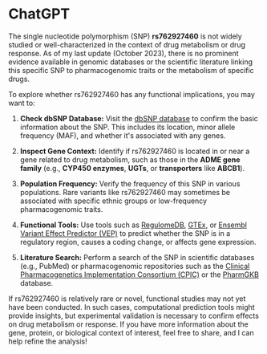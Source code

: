 # ChatGPT

The single nucleotide polymorphism (SNP) **rs762927460** is not widely studied or well-characterized in the context of drug metabolism or drug response. As of my last update (October 2023), there is no prominent evidence available in genomic databases or the scientific literature linking this specific SNP to pharmacogenomic traits or the metabolism of specific drugs.

To explore whether rs762927460 has any functional implications, you may want to:

1. **Check dbSNP Database:** Visit the [dbSNP database](https://www.ncbi.nlm.nih.gov/snp/) to confirm the basic information about the SNP. This includes its location, minor allele frequency (MAF), and whether it's associated with any genes.

2. **Inspect Gene Context:** Identify if rs762927460 is located in or near a gene related to drug metabolism, such as those in the **ADME gene family** (e.g., **CYP450 enzymes**, **UGTs**, or **transporters** like **ABCB1**). 

3. **Population Frequency:** Verify the frequency of this SNP in various populations. Rare variants like rs762927460 may sometimes be associated with specific ethnic groups or low-frequency pharmacogenomic traits.

4. **Functional Tools:** Use tools such as [RegulomeDB](https://regulomedb.org/), [GTEx](https://gtexportal.org/), or [Ensembl Variant Effect Predictor (VEP)](https://www.ensembl.org/info/docs/tools/vep/index.html) to predict whether the SNP is in a regulatory region, causes a coding change, or affects gene expression.

5. **Literature Search:** Perform a search of the SNP in scientific databases (e.g., PubMed) or pharmacogenomic repositories such as the [Clinical Pharmacogenetics Implementation Consortium (CPIC)](https://cpicpgx.org/) or the [PharmGKB](https://www.pharmgkb.org/) database.

If rs762927460 is relatively rare or novel, functional studies may not yet have been conducted. In such cases, computational prediction tools might provide insights, but experimental validation is necessary to confirm effects on drug metabolism or response. If you have more information about the gene, protein, or biological context of interest, feel free to share, and I can help refine the analysis!